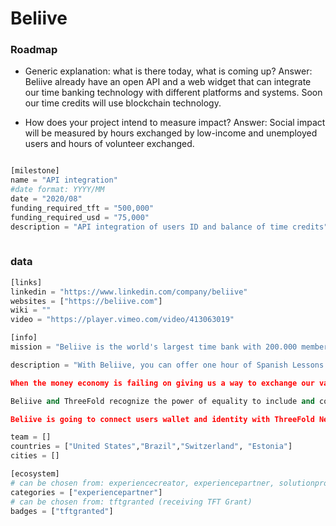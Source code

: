 # Beliive

### Roadmap

- Generic explanation: what is there today, what is coming up?
Answer: Beliive already have an open API and a web widget that can integrate our time banking technology with different platforms and systems. Soon our time credits will use blockchain technology.

- How does your project intend to measure impact?
Answer: Social impact will be measured by hours exchanged by low-income and unemployed users and hours of volunteer exchanged.



```python

[milestone]
name = "API integration"
#date format: YYYY/MM 
date = "2020/08"
funding_required_tft = "500,000"
funding_required_usd = "75,000"
description = "API integration of users ID and balance of time credits"
    
```

### data

```python
[links]
linkedin = "https://www.linkedin.com/company/beliive"
websites = ["https://beliive.com"]
wiki = ""
video = "https://player.vimeo.com/video/413063019"

[info]
mission = "Beliive is the world's largest time bank with 200.000 members and a community where people can exchange experiences and services using time as the only currency."

description = "With Beliive, you can offer one hour of Spanish Lessons and for it, you receive a time credit of one hour and then you can exchange this credit for any activity available in the community, like financial advice, dance lessons or someone to fix your computer. Our mission is to empower and inspire people to recognize abundance by living new experiences one hour of a time. Our vision is to be a movement that rethinks and rebuilds the value of money, the value of time and the way we collaborate with each other.

When the money economy is failing on giving us a way to exchange our value independently of the circumstances, Beliive decided to create a complimentary economy based on an abundant resource available to everyone equally. The world has 3 trillion idle hours per year and Beliive is using TIME as the common currency to promote reciprocal exchanges and financial inclusion.

Beliive and ThreeFold recognize the power of equality to include and connect people to their unlimited abundance. We are peer-to-peer systems that are here to support the awakening of humanity to it's own potential.

Beliive is going to connect users wallet and identity with ThreeFold Network. Using their time exchange balance and reputation, users can transfer time credits and use their reviews as an additional way to showcase their skills and experiences."

team = []
countries = ["United States","Brazil","Switzerland", "Estonia"]
cities = []

[ecosystem]
# can be chosen from: experiencecreator, experiencepartner, solutionprovider, farmer, systemintegrator
categories = ["experiencepartner"]
# can be chosen from: tftgranted (receiving TFT Grant)
badges = ["tftgranted"]

```
